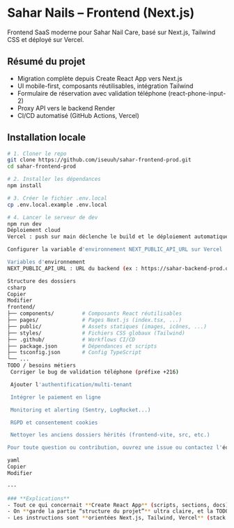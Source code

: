 # Sahar Nails – Frontend (Next.js)

Frontend SaaS moderne pour Sahar Nail Care, basé sur Next.js, Tailwind CSS et déployé sur Vercel.

## Résumé du projet
- Migration complète depuis Create React App vers Next.js
- UI mobile-first, composants réutilisables, intégration Tailwind
- Formulaire de réservation avec validation téléphone (react-phone-input-2)
- Proxy API vers le backend Render
- CI/CD automatisé (GitHub Actions, Vercel)

## Installation locale

```bash
# 1. Cloner le repo
git clone https://github.com/iseuuh/sahar-frontend-prod.git
cd sahar-frontend-prod

# 2. Installer les dépendances
npm install

# 3. Créer le fichier .env.local
cp .env.local.example .env.local

# 4. Lancer le serveur de dev
npm run dev
Déploiement cloud
Vercel : push sur main déclenche le build et le déploiement automatique

Configurer la variable d'environnement NEXT_PUBLIC_API_URL sur Vercel

Variables d'environnement
NEXT_PUBLIC_API_URL : URL du backend (ex : https://sahar-backend-prod.onrender.com)

Structure des dossiers
csharp
Copier
Modifier
frontend/
├── components/         # Composants React réutilisables
├── pages/              # Pages Next.js (index.tsx, ...)
├── public/             # Assets statiques (images, icônes, ...)
├── styles/             # Fichiers CSS globaux (Tailwind)
├── .github/            # Workflows CI/CD
├── package.json        # Dépendances et scripts
├── tsconfig.json       # Config TypeScript
└── ...
TODO / besoins métiers
 Corriger le bug de validation téléphone (préfixe +216)

 Ajouter l'authentification/multi-tenant

 Intégrer le paiement en ligne

 Monitoring et alerting (Sentry, LogRocket...)

 RGPD et consentement cookies

 Nettoyer les anciens dossiers hérités (frontend-vite, src, etc.)

Pour toute question ou contribution, ouvrez une issue ou contactez l'équipe Sahar Nails.

yaml
Copier
Modifier

---

### **Explications**
- Tout ce qui concernait **Create React App** (scripts, sections, docs) est supprimé car inutile dans Next.js.
- On **garde la partie “structure du projet”** ultra claire, et la TODO métier.
- Les instructions sont **orientées Next.js, Tailwind, Vercel** (stack actuelle).
